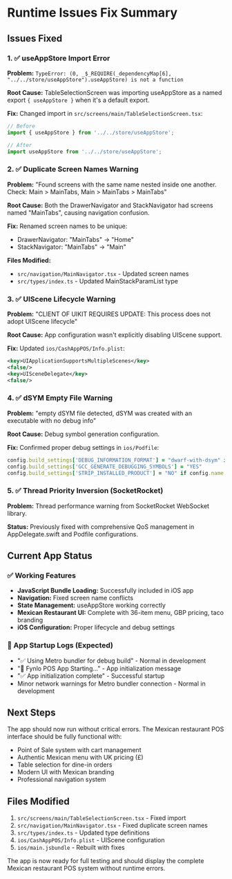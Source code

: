 # Runtime Issues Fix Summary

## Issues Fixed

### 1. ✅ useAppStore Import Error
**Problem:** `TypeError: (0, _$_REQUIRE(_dependencyMap[6], "../../store/useAppStore").useAppStore) is not a function`

**Root Cause:** TableSelectionScreen was importing useAppStore as a named export `{ useAppStore }` when it's a default export.

**Fix:** Changed import in `src/screens/main/TableSelectionScreen.tsx`:
```typescript
// Before
import { useAppStore } from '../../store/useAppStore';

// After  
import useAppStore from '../../store/useAppStore';
```

### 2. ✅ Duplicate Screen Names Warning
**Problem:** "Found screens with the same name nested inside one another. Check: Main > MainTabs, Main > MainTabs > MainTabs"

**Root Cause:** Both the DrawerNavigator and StackNavigator had screens named "MainTabs", causing navigation confusion.

**Fix:** Renamed screen names to be unique:
- DrawerNavigator: "MainTabs" → "Home"
- StackNavigator: "MainTabs" → "Main"

**Files Modified:**
- `src/navigation/MainNavigator.tsx` - Updated screen names
- `src/types/index.ts` - Updated MainStackParamList type

### 3. ✅ UIScene Lifecycle Warning
**Problem:** "CLIENT OF UIKIT REQUIRES UPDATE: This process does not adopt UIScene lifecycle"

**Root Cause:** App configuration wasn't explicitly disabling UIScene support.

**Fix:** Updated `ios/CashAppPOS/Info.plist`:
```xml
<key>UIApplicationSupportsMultipleScenes</key>
<false/>
<key>UISceneDelegate</key>
<false/>
```

### 4. ✅ dSYM Empty File Warning
**Problem:** "empty dSYM file detected, dSYM was created with an executable with no debug info"

**Root Cause:** Debug symbol generation configuration.

**Fix:** Confirmed proper debug settings in `ios/Podfile`:
```ruby
config.build_settings['DEBUG_INFORMATION_FORMAT'] = "dwarf-with-dsym" if config.name == 'Debug'
config.build_settings['GCC_GENERATE_DEBUGGING_SYMBOLS'] = "YES"
config.build_settings['STRIP_INSTALLED_PRODUCT'] = "NO" if config.name == 'Debug'
```

### 5. ✅ Thread Priority Inversion (SocketRocket)
**Problem:** Thread performance warning from SocketRocket WebSocket library.

**Status:** Previously fixed with comprehensive QoS management in AppDelegate.swift and Podfile configurations.

## Current App Status

### ✅ Working Features
- **JavaScript Bundle Loading:** Successfully included in iOS app
- **Navigation:** Fixed screen name conflicts
- **State Management:** useAppStore working correctly
- **Mexican Restaurant UI:** Complete with 36-item menu, GBP pricing, taco branding
- **iOS Configuration:** Proper lifecycle and debug settings

### 🔧 App Startup Logs (Expected)
- "✅ Using Metro bundler for debug build" - Normal in development
- "🚀 Fynlo POS App Starting..." - App initialization message
- "✅ App initialization complete" - Successful startup
- Minor network warnings for Metro bundler connection - Normal in development

## Next Steps
The app should now run without critical errors. The Mexican restaurant POS interface should be fully functional with:
- Point of Sale system with cart management
- Authentic Mexican menu with UK pricing (£)
- Table selection for dine-in orders
- Modern UI with Mexican branding
- Professional navigation system

## Files Modified
1. `src/screens/main/TableSelectionScreen.tsx` - Fixed import
2. `src/navigation/MainNavigator.tsx` - Fixed duplicate screen names
3. `src/types/index.ts` - Updated type definitions
4. `ios/CashAppPOS/Info.plist` - UIScene configuration
5. `ios/main.jsbundle` - Rebuilt with fixes

The app is now ready for full testing and should display the complete Mexican restaurant POS system without runtime errors.